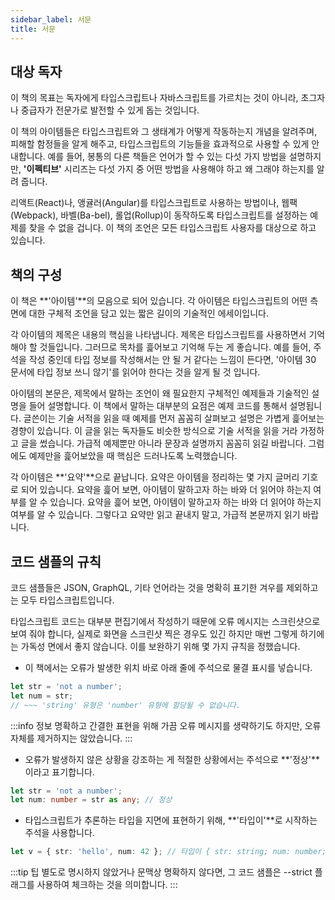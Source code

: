```yaml
---
sidebar_label: 서문
title: 서문
---
```


## 대상 독자

이 책의 목표는 독자에게 타입스크립트나 자바스크립트를 가르치는 것이 아니라, 초그자나 중급자가 전문가로 발전할 수 있게 돕는 것입니다.

이 책의 아이템들은 타입스크립트와 그 생태계가 어떻게 작동하는지 개념을 알려주며, 피해할 함정들을 알게 해주고, 타입스크립트의 기능들을 효과적으로 사용할 수 있게 안내합니다. 예를 들어, 봉통의 다른 책들은 언어가 할 수 있는 다섯 가지 방법을 설명하지만, **'이펙티브'** 시리즈는 다섯 가지 중 어떤 방법을 사용해야 하고 왜 그래야 하는지를 알려 줍니다.

리액트(React)나, 앵귤러(Angular)를 타입스크립트로 사용하는 방법이나, 웹팩(Webpack), 바벨(Ba-bel), 롤업(Rollup)이 동작하도록 타입스크립트를 설정하는 예제를 찾을 수 없을 겁니다. 이 책의 조언은 모든 타입스크립트 사용자를 대상으로 하고 있습니다.

## 책의 구성

이 책은 **'아이템'**의 모음으로 되어 있습니다. 각 아이템은 타입스크립트의 어떤 측면에 대한 구체적 조언을 담고 있는 짧은 길이의 기술적인 에세이입니다.

각 아이템의 제목은 내용의 핵심을 나타냅니다. 제목은 타입스크립트를 사용하면서 기억해야 할 것들입니다. 그러므로 목차를 흝어보고 기억해 두는 게 좋습니다. 예를 들어, 주석을 작성 중인데 타입 정보를 작성해서는 안 될 거 같다는 느낌이 든다면, '아이템 30 문서에 타입 정보 쓰니 않기'를 읽어야 한다는 것을 알게 될 것 입니다.

아이템의 본문은, 제목에서 말하는 조언이 왜 필요한지 구체적인 예제들과 기술적인 설명을 들어 설명합니다. 이 책에서 말하는 대부분의 요점은 예제 코드를 통해서 설명됩니다. 글쓴이는 기술 서적을 읽을 때 예제를 먼저 꼼꼼히 살펴보고 설명은 가볍게 흝어보는 경향이 있습니다. 이 글을 읽는 독자들도 비슷한 방식으로 기술 서적을 읽을 거라 가정하고 글을 썼습니다. 가급적 예제뿐만 아니라 문장과 설명까지 꼼꼼히 읽길 바랍니다. 그럼에도 예제만을 흝어보았을 때 핵심은 드러나도록 노력했습니다.

각 아이템은 **'요약'**으로 끝납니다. 요약은 아이템을 정리하는 몇 가지 글머리 기호로 되어 있습니다. 요약을 흝어 보면, 아이템이 말하고자 하는 바와 더 읽어야 하는지 여부를 알 수 있습니다. 요약을 흝어 보면, 아이템이 말하고자 하는 바와 더 읽어야 하는지 여부를 알 수 있습니다. 그렇다고 요약만 읽고 끝내지 말고, 가급적 본문까지 읽기 바랍니다.

## 코드 샘플의 규칙

코드 샘플들은 JSON, GraphQL, 기타 언어라는 것을 명확히 표기한 겨우를 제외하고는 모두 타입스크립트입니다.

타입스크립트 코드는 대부분 편집기에서 작성하기 때문에 오류 메시지는 스크린샷으로 보여 줘야 합니다, 실제로 화면을 스크린샷 찍은 경우도 있긴 하지만 매번 그렇게 하기에는 가독성 면에서 좋지 않습니다. 이를 보완하기 위해 몇 가지 규칙을 정했습니다.

-   이 책에서는 오류가 발생한 위치 바로 아래 줄에 주석으로 물결 표시를 넣습니다.

```ts
let str = 'not a number';
let num = str;
// ~~~ 'string' 유형은 'number' 유형에 할당될 수 없습니다.
```

:::info 정보
명확하고 간결한 표현을 위해 가끔 오류 메시지를 생략하기도 하지만, 오류 자체를 제거하지는 않았습니다.
:::

-   오류가 발생하지 않은 상황을 강조하는 게 적절한 상황에서는 주석으로 **'정상'**이라고 표기합니다.

```ts
let str = 'not a number';
let num: number = str as any; // 정상
```

-   타입스크립트가 추론하는 타입을 지면에 표현하기 위해, **'타입이'**로 시작하는 주석을 사용합니다.

```ts
let v = { str: 'hello', num: 42 }; // 타입이 { str: string; num: number; }
```

:::tip 팁
별도로 명시하지 않았거나 문맥상 명확하지 않다면, 그 코드 샘플은 --strict 플래그를 사용하여 체크하는 것을 의미합니다.
:::
